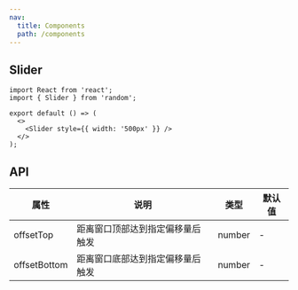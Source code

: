 ```yaml
---
nav:
  title: Components
  path: /components
---
```


## Slider

```tsx
import React from 'react';
import { Slider } from 'random';

export default () => (
  <>
    <Slider style={{ width: '500px' }} />
  </>
);
```

## API

| 属性         | 说明                             | 类型   | 默认值 |
| ------------ | -------------------------------- | ------ | ------ |
| offsetTop    | 距离窗口顶部达到指定偏移量后触发 | number | -      |
| offsetBottom | 距离窗口底部达到指定偏移量后触发 | number | -      |
